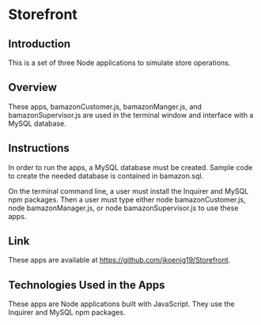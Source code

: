 # Storefront

## Introduction
This is a set of three Node applications to simulate store operations.

## Overview
These apps, bamazonCustomer.js, bamazonManger.js, and bamazonSupervisor.js are used in the terminal window and interface with a MySQL database.

## Instructions
In order to run the apps, a MySQL database must be created. Sample code to create the needed database is contained in bamazon.sql.

On the terminal command line, a user must install the Inquirer and MySQL npm packages. Then a user must type either node bamazonCustomer.js, node bamazonManager.js, or node bamazonSupervisor.js to use these apps.

## Link
These apps are available at https://github.com/jkoenig19/Storefront.

## Technologies Used in the Apps
These apps are Node applications built with JavaScript. They use the Inquirer and MySQL npm packages.
